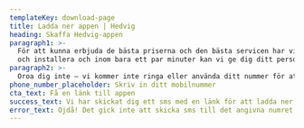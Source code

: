 ```yaml
---
templateKey: download-page
title: Ladda ner appen | Hedvig
heading: Skaffa Hedvig-appen
paragraph1: >-
  För att kunna erbjuda de bästa priserna och den bästa servicen har vi gjort Hedvig till en app. Den är enkel att ladda ner 
  och installera och inom bara ett par minuter kan vi ge dig ditt personliga pris.
paragraph2: >-
  Oroa dig inte – vi kommer inte ringa eller använda ditt nummer för att sälja något.
phone_number_placeholder: Skriv in ditt mobilnummer
cta_text: Få en länk till appen
success_text: Vi har skickat dig ett sms med en länk för att ladda ner Hedvig-appen
error_text: Ojdå! Det gick inte att skicka sms till det angivna numret. Dubbelkolla numret och prova igen.
---
```

